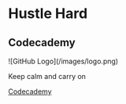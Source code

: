# Hustle Hard
 
<body>
    <h2>Codecademy</h2>
    ![GitHub Logo](/images/logo.png)
    <p>Keep calm and carry on</p>
    <a href="http://www.codecademy.com/">Codecademy</a>
</body>    
</html>
